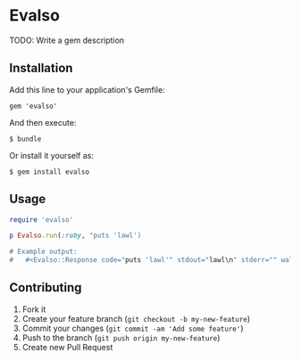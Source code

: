# Evalso

TODO: Write a gem description

## Installation

Add this line to your application's Gemfile:

    gem 'evalso'

And then execute:

    $ bundle

Or install it yourself as:

    $ gem install evalso

## Usage

```ruby
require 'evalso'

p Evalso.run(:ruby, "puts 'lawl')

# Example output:
#   #<Evalso::Response code="puts 'lawl'" stdout="lawl\n" stderr="" wall_time=1666>
```

## Contributing

1. Fork it
2. Create your feature branch (`git checkout -b my-new-feature`)
3. Commit your changes (`git commit -am 'Add some feature'`)
4. Push to the branch (`git push origin my-new-feature`)
5. Create new Pull Request

